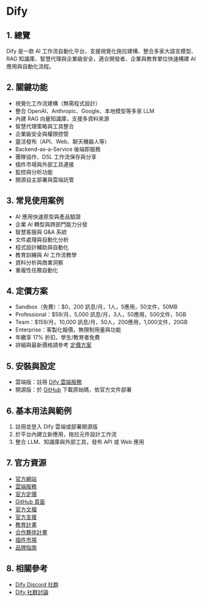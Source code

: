 # Dify

## 1. 總覽
Dify 是一款 AI 工作流自動化平台，支援視覺化拖拉建構、整合多家大語言模型、RAG 知識庫、智慧代理與企業級安全，適合開發者、企業與教育單位快速構建 AI 應用與自動化流程。

## 2. 關鍵功能
- 視覺化工作流建構（無需程式設計）
- 整合 OpenAI、Anthropic、Google、本地模型等多家 LLM
- 內建 RAG 向量知識庫，支援多資料來源
- 智慧代理策略與工具整合
- 企業級安全與權限控管
- 靈活發布（API、Web、聊天機器人等）
- Backend-as-a-Service 後端即服務
- 團隊協作、DSL 工作流保存與分享
- 插件市場與外部工具連接
- 監控與分析功能
- 開源自主部署與雲端託管

## 3. 常見使用案例
- AI 應用快速原型與產品驗證
- 企業 AI 轉型與跨部門能力分發
- 智慧客服與 Q&A 系統
- 文件處理與自動化分析
- 程式設計輔助與自動化
- 教育訓練與 AI 工作流教學
- 資料分析與商業洞察
- 重複性任務自動化

## 4. 定價方案
- Sandbox（免費）：$0，200 訊息/月，1人，5應用，50文件，50MB
- Professional：$59/月，5,000 訊息/月，3人，50應用，500文件，5GB
- Team：$159/月，10,000 訊息/月，50人，200應用，1,000文件，20GB
- Enterprise：客製化報價，無限制用量與功能
- 年繳享 17% 折扣，學生/教育者免費
- 詳細與最新價格請參考 [定價方案](https://dify.ai/pricing)

## 5. 安裝與設定
- 雲端版：註冊 [Dify 雲端服務](https://cloud.dify.ai/)
- 開源版：於 [GitHub](https://github.com/langgenius/dify) 下載原始碼，依官方文件部署

## 6. 基本用法與範例
1. 註冊並登入 Dify 雲端或部署開源版
2. 於平台內建立新應用，拖拉元件設計工作流
3. 整合 LLM、知識庫與外部工具，發布 API 或 Web 應用

## 7. 官方資源
- [官方網站](https://dify.ai/)
- [雲端服務](https://cloud.dify.ai/)
- [官方定價](https://dify.ai/pricing)
- [GitHub 頁面](https://github.com/langgenius/dify)
- [官方文檔](https://docs.dify.ai/en/introduction)
- [官方支援](https://docs.dify.ai/en/support)
- [教育計畫](https://dify.ai/education)
- [合作夥伴計畫](https://dify.ai/partner)
- [插件市場](https://marketplace.dify.ai/?language=en-US)
- [品牌指南](https://docs.dify.ai/en/resources/about-dify/dify-brand-guidelines)

## 8. 相關參考
- [Dify Discord 社群](https://discord.com/invite/FngNHpbcY7)
- [Dify 社群討論](https://github.com/langgenius/dify/discussions)
